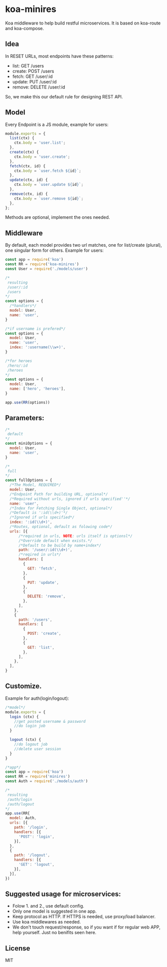 # koa-minires

Koa middleware to help build restful microservices. It is based on koa-route and koa-compose.

## Idea
In RESET URLs, most endpoints have these patterns:

* list:   GET /users
* create: POST /users
* fetch:  GET /user/:id
* update: PUT /user/:id
* remove: DELETE /user/:id

So, we make this our default rule for designing REST API.

## Model

Every Endpoint is a JS module, example for users:

```js
module.exports = {
  list(ctx) {
    ctx.body = 'user.list';
  },
  create(ctx) {
    ctx.body = 'user.create';
  },
  fetch(ctx, id) {
    ctx.body = `user.fetch ${id}`;
  },
  update(ctx, id) {
    ctx.body = `user.update ${id}`;
  },
  remove(ctx, id) {
    ctx.body = `user.remove ${id}`;
  },
};
```

Methods are optional, implement the ones needed.

## Middleware

By default, each model provides two url matches, one for list/create (plural), one singular form for others. Example for users:

```js
const app = require('koa')
const RR = require('koa-minires')
const User = require('./models/user')

/*
 resulting
 /user/:id
 /users
*/
const options = {
  /*handlers*/
  model: User,
  name: 'user',
}

/*if username is prefered*/
const options = {
  model: User,
  name: 'user',
  index: ':username(\\w+)',
}

/*for heroes
 /hero/:id
 /heroes
*/
const options = {
  model: User,
  name: ['hero', 'heroes'],
}

app.use(RR(options))
```

## Parameters:
```js
/*
 default
*/
const miniOptions = {
  model: User,
  name: 'user',
}

/*
 full
*/
const fullOptions = {
  /*The Model, REQUIRED*/
  model: User,
  /*Endpoint Path for building URL, optional*/
  /*Required without urls, ignored if urls specified''*/
  name: 'user',
  /*Index for Fetching Single Object, optional*/
  /*Default is ':id(\\d+)'*/
  /*Ignored if urls specified*/
  index: ':id(\\d+)',
  /*Routes, optional, default as folowing code*/
  urls: [{
      /*required in urls, NOTE: urls itself is optionsl*/
      /*Override default when exists.*/
      /*Default to be build by name+index*/
      path: '/user/:id(\\d+)',
      /*reqired in urls*/
      handlers: [
        {
          GET: 'fetch',
        },
        {
          PUT: 'update',
        },
        {
          DELETE: 'remove',
        },
      ],
    },
    {
      path: '/users',
      handlers: [
        {
          POST: 'create',
        },
        {
          GET: 'list',
        },
      ],
    },
  ],
}
```

## Customize. 

Example for auth(login/logout):

```js
/*model*/
module.exports = {
  login (ctx) {
    //get posted username & password
    //do login job
  }

  logout (ctx) {
    //do logout job
    //delete user session
  }
}

/*app*/
const app = require('koa')
const RR = require('minires')
const Auth = require('./models/auth')

/*
 resulting 
 /auth/login
 /auth/logout
*/
app.use(RR{
  model: Auth,
  urls: [{
    path: '/login',
    handlers: [{
      'POST': 'login',
    }],
  },
  {
    path: '/logout',
    handlers: [{
      'GET': 'logout',
    }],
  }],
})
```

## Suggested usage for microservices:

* Folow 1. and 2., use default config.
* Only one model is suggested in one app.
* Keep protocol as HTTP. If HTTPS is needed, use proxy/load balancer.
* Use koa middlewares as needed.
* We don't touch request/response, so if you want if for regular web APP, help yourself. Just no benifits seen here.

## License

  MIT
